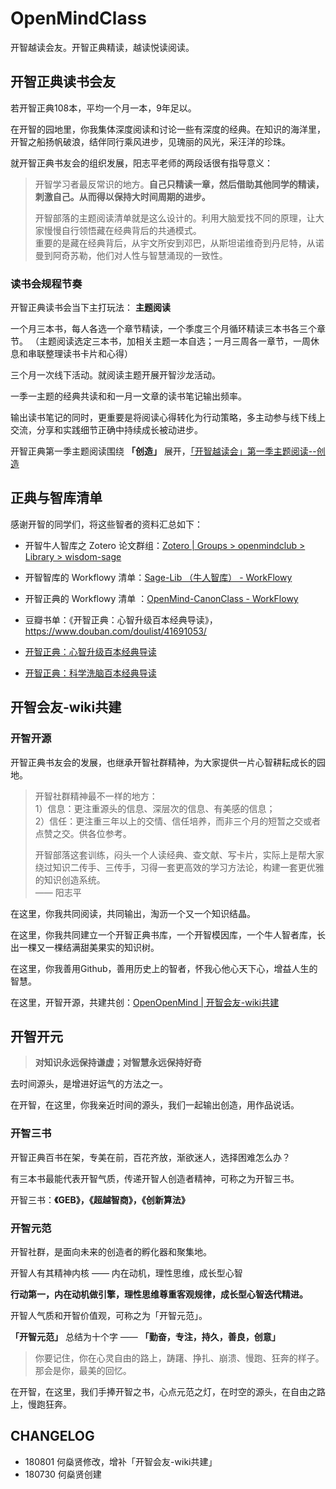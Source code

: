 # OpenMindClass
开智越读会友。开智正典精读，越读悦读阅读。

## 开智正典读书会友

若开智正典108本，平均一个月一本，9年足以。

在开智的园地里，你我集体深度阅读和讨论一些有深度的经典。在知识的海洋里，开智之船扬帆破浪，结伴同行乘风进步，见瑰丽的风光，采汪洋的珍珠。

就开智正典书友会的组织发展，阳志平老师的两段话很有指导意义：

> 开智学习者最反常识的地方。**自己只精读一章，然后借助其他同学的精读，刺激自己。从而得以保持大时间周期的进步。**
>
> 开智部落的主题阅读清单就是这么设计的。利用大脑爱找不同的原理，让大家慢慢自行领悟藏在经典背后的共通模式。  
> 重要的是藏在经典背后，从宇文所安到邓巴，从斯坦诺维奇到丹尼特，从诺曼到阿奇苏勒，他们对人性与智慧涌现的一致性。


### 读书会规程节奏

开智正典读书会当下主打玩法： **主题阅读**

一个月三本书，每人各选一个章节精读，一个季度三个月循环精读三本书各三个章节。
（主题阅读选定三本书，加相关主题一本自选；一月三周各一章节，一周休息和串联整理读书卡片和心得）

三个月一次线下活动。就阅读主题开展开智沙龙活动。

一季一主题的经典共读和和一月一文章的读书笔记输出频率。

输出读书笔记的同时，更重要是将阅读心得转化为行动策略，多主动参与线下线上交流，分享和实践细节正确中持续成长被动进步。

开智正典第一季主题阅读围绕 **「创造」** 展开，[「开智越读会」第一季主题阅读--创造](https://github.com/heshenxian1/OpenMindClass/issues/3)



## 正典与智库清单

感谢开智的同学们，将这些智者的资料汇总如下：

* 开智牛人智库之 Zotero 论文群组：[Zotero | Groups > openmindclub > Library > wisdom-sage](https://www.zotero.org/groups/1568450/openmindclub/items/collectionKey/ZABJPABM)

* 开智智库的 Workflowy 清单：[Sage-Lib （牛人智库） - WorkFlowy](https://workflowy.com/s/HcwO.bemw4XXhsC)

* 开智正典的 Workflowy 清单 ：[OpenMind-CanonClass - WorkFlowy](https://workflowy.com/#/f312cac744bc)

* 豆瓣书单：《开智正典：心智升级百本经典导读》，https://www.douban.com/doulist/41691053/

* [开智正典：心智升级百本经典导读](https://www.douban.com/doulist/41691053/)

* [开智正典：科学洗脑百本经典导读](https://mp.weixin.qq.com/s?__biz=MzA4ODM4ODQ3MQ==&mid=400076417&idx=1&sn=9a4213a1ca1feca712b19b37637d3807#rd)


## 开智会友-wiki共建

### 开智开源

开智正典书友会的发展，也继承开智社群精神，为大家提供一片心智耕耘成长的园地。

> 开智社群精神最不一样的地方：  
> 1）信息：更注重源头的信息、深层次的信息、有美感的信息；  
> 2）信任：更注重三年以上的交情、信任培养，而非三个月的短暂之交或者点赞之交。供各位参考。
>
> 开智部落这套训练，闷头一个人读经典、查文献、写卡片，实际上是帮大家绕过知识二传手、三传手，习得一套更高效的学习方法论，构建一套更优雅的知识创造系统。  
> —— 阳志平

在这里，你我共同阅读，共同输出，淘沥一个又一个知识结晶。

在这里，你我共同建立一个开智正典书库，一个开智模因库，一个牛人智者库，长出一棵又一棵结满甜美果实的知识树。

在这里，你我善用Github，善用历史上的智者，怀我心他心天下心，增益人生的智慧。

在这里，开智开源，共建共创：[OpenOpenMind | 开智会友-wiki共建](https://github.com/heshenxian1/OpenMindClass/issues/5)


## 开智开元

> **对知识永远保持谦虚；对智慧永远保持好奇**

去时间源头，是增进好运气的方法之一。

在开智，在这里，你我亲近时间的源头，我们一起输出创造，用作品说话。

### 开智三书

开智正典百书在架，专美在前，百花齐放，渐欲迷人，选择困难怎么办？

有三本书最能代表开智气质，传递开智人创造者精神，可称之为开智三书。

开智三书：**《GEB》，《超越智商》，《创新算法》**

### 开智元范

开智社群，是面向未来的创造者的孵化器和聚集地。

开智人有其精神内核 —— 内在动机，理性思维，成长型心智

**行动第一，内在动机做引擎，理性思维尊重客观规律，成长型心智迭代精进。**

开智人气质和开智价值观，可称之为「开智元范」。

**「开智元范」** 总结为十个字 —— **「勤奋，专注，持久，善良，创意」**


> 你要记住，你在心灵自由的路上，踌躇、挣扎、崩溃、慢跑、狂奔的样子。那会是你，最美的回忆。


在开智，在这里，我们手捧开智之书，心点元范之灯，在时空的源头，在自由之路上，慢跑狂奔。



## CHANGELOG

* 180801 何燊贤修改，增补「开智会友-wiki共建」
* 180730 何燊贤创建
